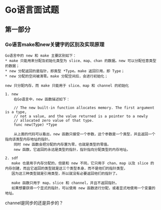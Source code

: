 # Go语言面试题

## 第一部分

### Go语言make和new关键字的区别及实现原理

    Go语言中的 new 和 make 主要区别如下：
    * make 只能用来分配及初始化类型为 slice、map、chan 的数据。new 可以分配任意类型的数据；
    * new 分配返回的是指针，即类型 *Type。make 返回引用，即 Type；
    * new 分配的空间被清零。make 分配空间后，会进行初始化；

    new 只分配内存，而 make 只能用于 slice、map 和 channel 的初始化

    1. new
        在Go语言中，new 函数描述如下：
        
        // The new built-in function allocates memory. The first argument is a type,
        // not a value, and the value returned is a pointer to a newly
        // allocated zero value of that type.
        func new(Type) *Type
        
        从上面的代码可以看出，new 函数只接受一个参数，这个参数是一个类型，并且返回一个指向该类型内存地址的指针。
        同时 new 函数会把分配的内存置为零，也就是类型的零值。
        new 函数，它返回的永远是类型的指针，指针指向分配类型的内存地址。
        
    2. sdf
       make 也是用于内存分配的，但是和 new 不同，它只用于 chan、map 以及 slice 的内存创建，而且它返回的类型就是这三个类型本身，而不是他们的指针类型，
       因为这三种类型就是引用类型，所以就没有必要返回他们的指针了。

       make 函数只用于 map，slice 和 channel，并且不返回指针。
       如果想要获得一个显式的指针，可以使用 new 函数进行分配，或者显式地使用一个变量的地址。







    

channel是同步的还是异步的？

